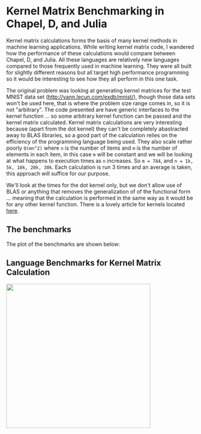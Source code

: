 # Kernel Matrix Benchmarking in Chapel, D, and Julia

Kernel matrix calculations forms the basis of many kernel methods in machine learning applications. While writing kernel matrix 
code, I wandered how the performance of these calculations would compare between Chapel, D, and Julia. All these languages are relatively new languages compared to those frequently used in machine learning. They were all built for slightly different reasons but all target high performance programming so it would be interesting to see how they all perform in this one task.

The original problem was looking at generating kernel matrices for the test MNIST data set (http://yann.lecun.com/exdb/mnist/), though those data sets won't be used here, that is where the problem size range comes in, so it is not "arbitrary". The code presented are have generic interfaces to the kernel function ... so some arbitrary kernel function can be passed and the kernel matrix calculated. Kernel matrix calculations are very interesting because (apart from the dot kernel) they can't be completely abastracted away to BLAS libraries, so a good part of the calculation relies on the efficiency of the programming language being used. They also scale rather poorly `O(mn^2)` where `n` is the number of items and `m` is the number of elements in each item, in this case `m` will be constant and we will be looking at what happens to execution times as `n` increases. So `m = 784`, and `n = 1k, 5k, 10k, 20k, 30k`. Each calculation is run 3 times and an average is taken, this approach will suffice for our purpose.

We'll look at the times for the dot kernel only, but we don't allow use of BLAS or anything that removes the generalization of of the functional form ... meaning that the calculation is performed in the same way as it would be for any other kernel function. There is a lovely article for kernels located [here](http://crsouza.com/2010/03/17/kernel-functions-for-machine-learning-applications/).

## The benchmarks

The plot of the benchmarks are shown below:

## Language Benchmarks for Kernel Matrix Calculation
<img class="plot" src="https://github.com/dataPulverizer/KernelMatrixBenchmark/blob/master/images/benchplot.jpg">


<style>
.plot {
   width: 40vw;
}
</style>
